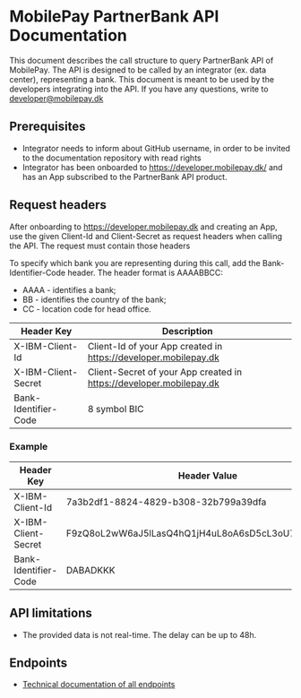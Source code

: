 # MobilePay PartnerBank API Documentation
This document describes the call structure to query PartnerBank API of MobilePay. The API is designed to be called by an integrator (ex. data center), representing a bank. This document is meant to be used by the developers integrating into the API.
If you have any questions, write to developer@mobilepay.dk 

## Prerequisites
- Integrator needs to inform about GitHub username, in order to be invited to the documentation repository with read rights
- Integrator has been onboarded to https://developer.mobilepay.dk/ and has an App subscribed to the PartnerBank API product.

## Request headers
After onboarding to https://developer.mobilepay.dk and creating an App, use the given Client-Id and Client-Secret as request headers when calling the API. The request must contain those headers 

To specify which bank you are representing during this call, add the Bank-Identifier-Code header. The header format is AAAABBCC:
- AAAA - identifies a bank;
- BB - identifies the country of the bank;
- CC - location code for head office.

| Header Key           | Description                                                         |
| -------------------  | ------------------------------------------------------------------- |
| X-IBM-Client-Id      | Client-Id of your App created in https://developer.mobilepay.dk     |
| X-IBM-Client-Secret  | Client-Secret of your App created in https://developer.mobilepay.dk |
| Bank-Identifier-Code | 8 symbol BIC                                                        |

### Example
| Header Key           | Header Value                                       |
| -------------------  | -------------------------------------------------- |
| X-IBM-Client-Id      | 7a3b2df1-8824-4829-b308-32b799a39dfa               |
| X-IBM-Client-Secret  | F9zQ8oL2wW6aJ5lLasQ4hQ1jH4uL8oA6sD5cL3oU7aO1mP2nZ4 |
| Bank-Identifier-Code | DABADKKK                                           |


## API limitations
- The provided data is not real-time. The delay can be up to 48h.

## Endpoints
- [Technical documentation of all endpoints](endpoints.md)
